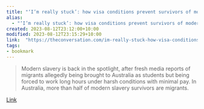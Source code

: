 ```yaml
---
title: "‘I’m really stuck’: how visa conditions prevent survivors of modern slavery from getting help"
alias:
  - "‘I’m really stuck’: how visa conditions prevent survivors of modern slavery from getting help"
created: 2023-08-12T23:12:00+10:00
modified: 2023-08-12T23:15:29+10:00
link:  "https://theconversation.com/im-really-stuck-how-visa-conditions-prevent-survivors-of-modern-slavery-from-getting-help-209139"
tags:
- bookmark
---
```


> Modern slavery is back in the spotlight, after fresh media reports of migrants allegedly being brought to Australia as students but being forced to work long hours under harsh conditions with minimal pay. In Australia, more than half of modern slavery survivors are migrants.

[Link](https://theconversation.com/im-really-stuck-how-visa-conditions-prevent-survivors-of-modern-slavery-from-getting-help-209139)

